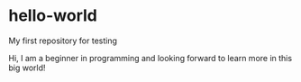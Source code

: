 # hello-world
My first repository for testing

Hi, I am a beginner in programming and looking forward to learn more in this big world!
